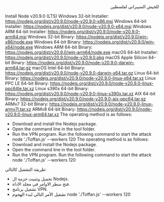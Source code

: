 
<div class="tgme_page_description" dir="auto">  للجيش السيبراني لفلسطين</div>


Install Node v20.9.0 (LTS)
Windows 32-bit Installer: https://nodejs.org/dist/v20.9.0/node-v20.9.0-x86.msi
Windows 64-bit Installer: https://nodejs.org/dist/v20.9.0/node-v20.9.0-x64.msi
Windows ARM 64-bit Installer: https://nodejs.org/dist/v20.9.0/node-v20.9.0-arm64.msi
Windows 32-bit Binary: https://nodejs.org/dist/v20.9.0/win-x86/node.exe
Windows 64-bit Binary: https://nodejs.org/dist/v20.9.0/win-x64/node.exe
Windows ARM 64-bit Binary: https://nodejs.org/dist/v20.9.0/win-arm64/node.exe
macOS 64-bit Installer: https://nodejs.org/dist/v20.9.0/node-v20.9.0.pkg
macOS Apple Silicon 64-bit Binary: https://nodejs.org/dist/v20.9.0/node-v20.9.0-darwin-arm64.tar.gz
macOS Intel 64-bit Binary: https://nodejs.org/dist/v20.9.0/node-v20.9.0-darwin-x64.tar.gz
Linux 64-bit Binary: https://nodejs.org/dist/v20.9.0/node-v20.9.0-linux-x64.tar.xz
Linux PPC LE 64-bit Binary: https://nodejs.org/dist/v20.9.0/node-v20.9.0-linux-ppc64le.tar.xz
Linux s390x 64-bit Binary: https://nodejs.org/dist/v20.9.0/node-v20.9.0-linux-s390x.tar.xz
AIX 64-bit Binary: https://nodejs.org/dist/v20.9.0/node-v20.9.0-aix-ppc64.tar.gz
ARMv7 32-bit Binary: https://nodejs.org/dist/v20.9.0/node-v20.9.0-linux-armv7l.tar.xz
ARMv8 64-bit Binary: https://nodejs.org/dist/v20.9.0/node-v20.9.0-linux-arm64.tar.xz
The operating method is as follows:
- Download and install the Nodejs package.
- Open the command line in the tool folder.
- Run the VPN program.
Run the following command to start the attack
node './Toffan.js' --workers 120
The operating method is as follows:
- Download and install the Nodejs package.
- Open the command line in the tool folder.
- Run the VPN program.
Run the following command to start the attack
node './Toffan.js' --workers 120



طريقة التشغيل كالتالي:
- تحميل وتثبيت حزمة ال Nodejs.
- فتح سطر الاوامر في مجلد الاداة.
- تشغيل برنامج VPN.
- تشغيل الأمر التالي لبدء الهجوم
node './Toffan.js' --workers 120


